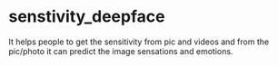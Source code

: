 # senstivity_deepface
It helps people to get the sensitivity from pic and videos and from the pic/photo it can predict the image sensations and emotions. 
